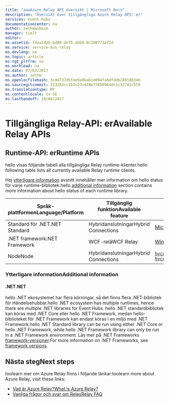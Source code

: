 ```yaml
---
title: "aaaAzure Relay API översikt | Microsoft Docs"
description: "Översikt över tillgängliga Azure Relay API: er"
services: event-hubs
documentationcenter: na
author: sethmanheim
manager: timlt
editor: 
ms.assetid: fdaa1d2b-bd80-4e75-abb9-0c3d0773af2d
ms.service: service-bus-relay
ms.devlang: na
ms.topic: article
ms.tgt_pltfrm: na
ms.workload: na
ms.date: 07/03/2017
ms.author: sethm
ms.openlocfilehash: 3c4d737d5fee9a8babce094fa6dfddb28910834b
ms.sourcegitcommit: 523283cc1b3c37c428e77850964dc1c33742c5f0
ms.translationtype: MT
ms.contentlocale: sv-SE
ms.lasthandoff: 10/06/2017
---
```

# <a name="available-relay-apis"></a><span data-ttu-id="7a609-103">Tillgängliga Relay-API: er</span><span class="sxs-lookup"><span data-stu-id="7a609-103">Available Relay APIs</span></span>

## <a name="runtime-apis"></a><span data-ttu-id="7a609-104">Runtime-API: er</span><span class="sxs-lookup"><span data-stu-id="7a609-104">Runtime APIs</span></span>

<span data-ttu-id="7a609-105">hello visas följande tabell alla tillgängliga Relay runtime-klienter.</span><span class="sxs-lookup"><span data-stu-id="7a609-105">hello following table lists all currently available Relay runtime clients.</span></span>

<span data-ttu-id="7a609-106">Hej [ytterligare information](#additional-information) avsnitt innehåller mer information om hello status för varje runtime-bibliotek.</span><span class="sxs-lookup"><span data-stu-id="7a609-106">hello [additional information](#additional-information) section contains more information about hello status of each runtime library.</span></span>

| <span data-ttu-id="7a609-107">Språk-plattformen</span><span class="sxs-lookup"><span data-stu-id="7a609-107">Language/Platform</span></span> | <span data-ttu-id="7a609-108">Tillgänglig funktion</span><span class="sxs-lookup"><span data-stu-id="7a609-108">Available feature</span></span> | <span data-ttu-id="7a609-109">Klientpaketet</span><span class="sxs-lookup"><span data-stu-id="7a609-109">Client package</span></span> | <span data-ttu-id="7a609-110">Databasen</span><span class="sxs-lookup"><span data-stu-id="7a609-110">Repository</span></span> |
| --- | --- | --- | --- |
| <span data-ttu-id="7a609-111">Standard för .NET</span><span class="sxs-lookup"><span data-stu-id="7a609-111">.NET Standard</span></span> | <span data-ttu-id="7a609-112">Hybridanslutningar</span><span class="sxs-lookup"><span data-stu-id="7a609-112">Hybrid Connections</span></span> | [<span data-ttu-id="7a609-113">Microsoft.Azure.Relay</span><span class="sxs-lookup"><span data-stu-id="7a609-113">Microsoft.Azure.Relay</span></span>](https://www.nuget.org/packages/Microsoft.Azure.Relay/) | [<span data-ttu-id="7a609-114">GitHub</span><span class="sxs-lookup"><span data-stu-id="7a609-114">GitHub</span></span>](https://github.com/azure/azure-relay-dotnet) |
| <span data-ttu-id="7a609-115">.NET framework</span><span class="sxs-lookup"><span data-stu-id="7a609-115">.NET Framework</span></span> | <span data-ttu-id="7a609-116">WCF-relä</span><span class="sxs-lookup"><span data-stu-id="7a609-116">WCF Relay</span></span> | [<span data-ttu-id="7a609-117">WindowsAzure.ServiceBus</span><span class="sxs-lookup"><span data-stu-id="7a609-117">WindowsAzure.ServiceBus</span></span>](https://www.nuget.org/packages/WindowsAzure.ServiceBus/) | <span data-ttu-id="7a609-118">Saknas</span><span class="sxs-lookup"><span data-stu-id="7a609-118">N/A</span></span> |
| <span data-ttu-id="7a609-119">Node</span><span class="sxs-lookup"><span data-stu-id="7a609-119">Node</span></span> | <span data-ttu-id="7a609-120">Hybridanslutningar</span><span class="sxs-lookup"><span data-stu-id="7a609-120">Hybrid Connections</span></span> | [`hyco-ws`](https://www.npmjs.com/package/hyco-ws)<br/>[`hyco-websocket`](https://www.npmjs.com/package/hyco-websocket) | [<span data-ttu-id="7a609-121">GitHub</span><span class="sxs-lookup"><span data-stu-id="7a609-121">GitHub</span></span>](https://github.com/Azure/azure-relay-node) |

### <a name="additional-information"></a><span data-ttu-id="7a609-122">Ytterligare information</span><span class="sxs-lookup"><span data-stu-id="7a609-122">Additional information</span></span>

#### <a name="net"></a><span data-ttu-id="7a609-123">.NET</span><span class="sxs-lookup"><span data-stu-id="7a609-123">.NET</span></span>
<span data-ttu-id="7a609-124">hello .NET ekosystemet har flera körningar, så det finns flera .NET-bibliotek för Händelsehubbar.</span><span class="sxs-lookup"><span data-stu-id="7a609-124">hello .NET ecosystem has multiple runtimes, hence there are multiple .NET libraries for Event Hubs.</span></span> <span data-ttu-id="7a609-125">hello .NET standardbibliotek kan köras med .NET Core eller hello .NET Framework, medan hello-biblioteket för .NET Framework kan endast köras i en miljö med .NET Framework.</span><span class="sxs-lookup"><span data-stu-id="7a609-125">hello .NET Standard library can be run using either .NET Core or hello .NET Framework, while hello .NET Framework library can only be run in a .NET Framework environment.</span></span> <span data-ttu-id="7a609-126">Läs mer på .NET Frameworks [framework-versioner](/dotnet/articles/standard/frameworks#framework-versions).</span><span class="sxs-lookup"><span data-stu-id="7a609-126">For more information on .NET Frameworks, see [framework versions](/dotnet/articles/standard/frameworks#framework-versions).</span></span>

## <a name="next-steps"></a><span data-ttu-id="7a609-127">Nästa steg</span><span class="sxs-lookup"><span data-stu-id="7a609-127">Next steps</span></span>
<span data-ttu-id="7a609-128">toolearn mer om Azure Relay finns i följande länkar:</span><span class="sxs-lookup"><span data-stu-id="7a609-128">toolearn more about Azure Relay, visit these links:</span></span>
* [<span data-ttu-id="7a609-129">Vad är Azure Relay?</span><span class="sxs-lookup"><span data-stu-id="7a609-129">What is Azure Relay?</span></span>](relay-what-is-it.md)
* [<span data-ttu-id="7a609-130">Vanliga frågor och svar om Relay</span><span class="sxs-lookup"><span data-stu-id="7a609-130">Relay FAQ</span></span>](relay-faq.md)